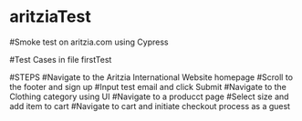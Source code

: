 # aritziaTest

#Smoke test on aritzia.com using Cypress 

#Test Cases  in file firstTest 

#STEPS 
#Navigate to the Aritzia International Website homepage 
#Scroll to the footer and sign up 
#Input test email and click Submit 
#Navigate to the Clothing category using UI
#Navigate to a producct page 
#Select size and add item to cart 
#Navigate to cart and initiate checkout process as a guest 
